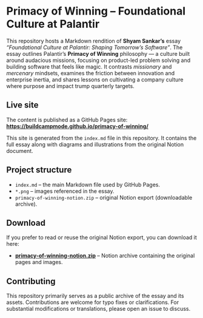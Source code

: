 # Primacy of Winning – Foundational Culture at Palantir

This repository hosts a Markdown rendition of **Shyam Sankar’s** essay _“Foundational Culture at Palantir: Shaping Tomorrow’s Software”_.
The essay outlines Palantir’s **Primacy of Winning** philosophy — a culture built around audacious missions, focusing on product-led problem
solving and building software that feels like magic.  It contrasts _missionary_ and _mercenary_ mindsets, examines the friction between
innovation and enterprise inertia, and shares lessons on cultivating a company culture where purpose and impact trump quarterly targets.

## Live site

The content is published as a GitHub Pages site:  
**<https://buildcampmode.github.io/primacy-of-winning/>**

This site is generated from the `index.md` file in this repository.  It contains the full essay along with diagrams and illustrations
from the original Notion document.

## Project structure

- `index.md` – the main Markdown file used by GitHub Pages.
- `*.png` – images referenced in the essay.
- `primacy-of-winning-notion.zip` – original Notion export (downloadable archive).

## Download

If you prefer to read or reuse the original Notion export, you can download it here:

- **[primacy-of-winning-notion.zip](primacy-of-winning-notion.zip)** – Notion archive containing the original pages and images.

## Contributing

This repository primarily serves as a public archive of the essay and its assets.  Contributions are welcome for typo fixes or
clarifications.  For substantial modifications or translations, please open an issue to discuss.

